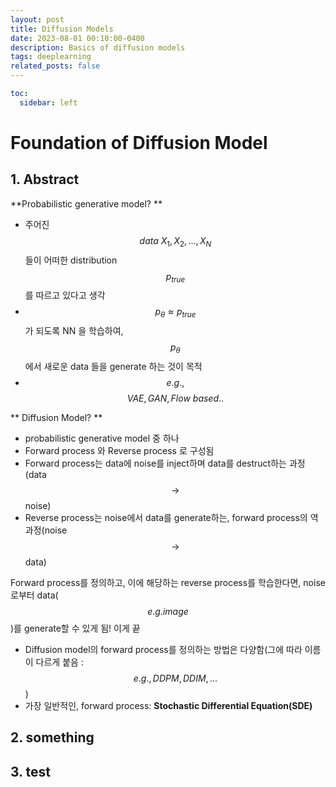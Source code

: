 ```yaml
---
layout: post
title: Diffusion Models
date: 2023-08-01 00:10:00-0400
description: Basics of diffusion models
tags: deeplearning
related_posts: false
---
```


```yml
toc:
  sidebar: left
```

# Foundation of Diffusion Model

## 1. Abstract
>
**Probabilistic generative model? **
- 주어진 $$data \ X_1, X_2, ..., X_N$$ 들이 어떠한 distribution $$p_{true}$$ 를 따르고 있다고 생각
- $$p_{\theta} \approx p_{true}$$ 가 되도록 NN 을 학습하여, $$p_{\theta}$$에서 새로운 data 들을 generate 하는 것이 목적
- $$e.g.,$$ $$VAE,GAN,Flow \ based..$$ 

>
** Diffusion Model? **
- probabilistic generative model 중 하나
- Forward process 와 Reverse process 로 구성됨
- Forward process는 data에 noise를 inject하며 data를 destruct하는 과정 (data $$\to$$ noise)
- Reverse process는 noise에서 data를 generate하는, forward process의 역과정(noise $$\to$$ data)

>
Forward process를 정의하고, 이에 해당하는 reverse process를 학습한다면, noise로부터 data($$e.g.image$$)를 generate할 수 있게 됨! 이게 끝
- Diffusion model의 forward process를 정의하는 방법은 다양함(그에 따라 이름이 다르게 붙음 : $$e.g.,DDPM, DDIM, ...$$)
- 가장 일반적인, forward process: **Stochastic Differential Equation(SDE)**


## 2. something

## 3. test
